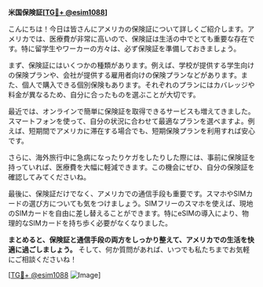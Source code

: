 **米国保険証[[TG💪+ @esim1088](https://t.me/s/esim1088)]**

こんにちは！今日は皆さんにアメリカの保険証について詳しくご紹介します。アメリカでは、医療費が非常に高いので、保険証は生活の中でとても重要な存在です。特に留学生やワーカーの方々は、必ず保険証を準備しておきましょう。

まず、保険証にはいくつかの種類があります。例えば、学校が提供する学生向けの保険プランや、会社が提供する雇用者向けの保険プランなどがあります。また、個人で購入できる個別保険もあります。それぞれのプランにはカバレッジや料金が異なるため、自分に合ったものを選ぶことが大切です。

最近では、オンラインで簡単に保険証を取得できるサービスも増えてきました。スマートフォンを使って、自分の状況に合わせて最適なプランを選べますよ。例えば、短期間でアメリカに滞在する場合でも、短期保険プランを利用すれば安心です。

さらに、海外旅行中に急病になったりケガをしたりした際には、事前に保険証を持っていれば、医療費を大幅に軽減できます。この機会にぜひ、自分の保険証を確認してみてくださいね。

最後に、保険証だけでなく、アメリカでの通信手段も重要です。スマホやSIMカードの選び方についても気をつけましょう。SIMフリーのスマホを使えば、現地のSIMカードを自由に差し替えることができます。特にeSIMの導入により、物理的なSIMカードを持ち歩く必要がなくなりました。

**まとめると、保険証と通信手段の両方をしっかり整えて、アメリカでの生活を快適に過ごしましょう。** そして、何か質問があれば、いつでも私たちまでお気軽にご相談くださいね！

[[TG💪+ @esim1088](https://t.me/s/esim1088) ![Image](https://i.postimg.cc/Y0z9fWf4/image.png)]
